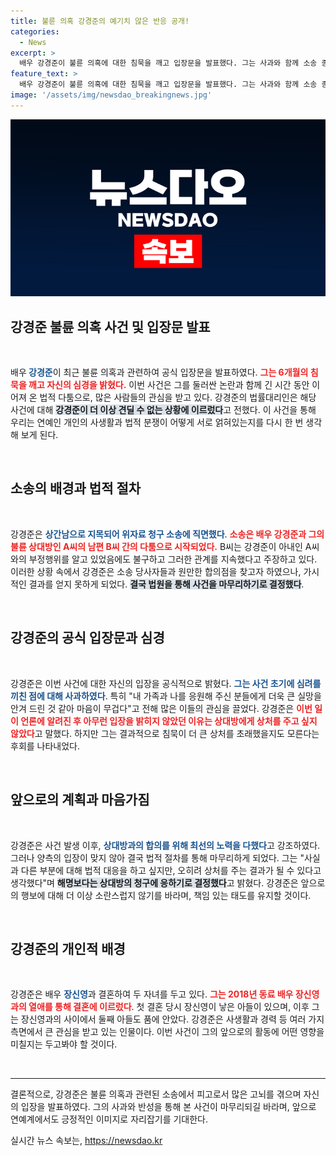```yaml
---
title: 불륜 의혹 강경준의 예기치 않은 반응 공개!
categories:
  - News
excerpt: >
  배우 강경준이 불륜 의혹에 대한 침묵을 깨고 입장문을 발표했다. 그는 사과와 함께 소송 종결을 알리며, 사실과 다른 보도에 대한 아쉬움을 토로했다. 강경준의 진심 어린 고백에 연예계의 이목이 집중되고 있다.
feature_text: >
  배우 강경준이 불륜 의혹에 대한 침묵을 깨고 입장문을 발표했다. 그는 사과와 함께 소송 종결을 알리며, 사실과 다른 보도에 대한 아쉬움을 토로했다. 강경준의 진심 어린 고백에 연예계의 이목이 집중되고 있다.
image: '/assets/img/newsdao_breakingnews.jpg'
---
```


<p><img src="/assets/img/newsdao_breakingnews.jpg" alt="koreaapp 속보" /></p>

<h2 data-ke-size="size26">강경준 불륜 의혹 사건 및 입장문 발표</h2>

<p data-ke-size="size16">&nbsp;</p>

<p>배우<strong><span style="color: #1a5490;"> 강경준</span></strong>이 최근 불륜 의혹과 관련하여 공식 입장문을 발표하였다. <b><span style="color: #ee2323;">그는 6개월의 침묵을 깨고 자신의 심경을 밝혔다.</span></b> 이번 사건은 그를 둘러싼 논란과 함께 긴 시간 동안 이어져 온 법적 다툼으로, 많은 사람들의 관심을 받고 있다. 강경준의 법률대리인은 해당 사건에 대해 <b><span style="background-color: #21538527;">강경준이 더 이상 견딜 수 없는 상황에 이르렀다</span></b>고 전했다. 이 사건을 통해 우리는 연예인 개인의 사생활과 법적 분쟁이 어떻게 서로 얽혀있는지를 다시 한 번 생각해 보게 된다.</p>

<p data-ke-size="size16">&nbsp;</p>

<h2 data-ke-size="size26">소송의 배경과 법적 절차</h2>

<p data-ke-size="size16">&nbsp;</p>

<p>강경준은 <b><span style="color: #1a5490;">상간남으로 지목되어 위자료 청구 소송에 직면했다</span></b>. <b><span style="color: #ee2323;">소송은 배우 강경준과 그의 불륜 상대방인 A씨의 남편 B씨 간의 다툼으로 시작되었다.</span></b> B씨는 강경준이 아내인 A씨와의 부정행위를 알고 있었음에도 불구하고 그러한 관계를 지속했다고 주장하고 있다. 이러한 상황 속에서 강경준은 소송 당사자들과 원만한 합의점을 찾고자 하였으나, 가시적인 결과를 얻지 못하게 되었다. <b><span style="background-color: #21538527;">결국 법원을 통해 사건을 마무리하기로 결정했다</span></b>.</p>

<p data-ke-size="size16">&nbsp;</p>

<h2 data-ke-size="size26">강경준의 공식 입장문과 심경</h2>

<p data-ke-size="size16">&nbsp;</p>

<p>강경준은 이번 사건에 대한 자신의 입장을 공식적으로 밝혔다. <b><span style="color: #1a5490;">그는 사건 초기에 심려를 끼친 점에 대해 사과하였다</span></b>. 특히 "내 가족과 나를 응원해 주신 분들에게 더욱 큰 실망을 안겨 드린 것 같아 마음이 무겁다"고 전해 많은 이들의 관심을 끌었다. 강경준은 <b><span style="color: #ee2323;">이번 일이 언론에 알려진 후 아무런 입장을 밝히지 않았던 이유는 상대방에게 상처를 주고 싶지 않았다</span></b>고 말했다. 하지만 그는 결과적으로 침묵이 더 큰 상처를 초래했을지도 모른다는 후회를 나타내었다.</p>

<p data-ke-size="size16">&nbsp;</p>

<h2 data-ke-size="size26">앞으로의 계획과 마음가짐</h2>

<p data-ke-size="size16">&nbsp;</p>

<p>강경준은 사건 발생 이후, <b><span style="color: #1a5490;">상대방과의 합의를 위해 최선의 노력을 다했다</span></b>고 강조하였다. 그러나 양측의 입장이 맞지 않아 결국 법적 절차를 통해 마무리하게 되었다. 그는 "사실과 다른 부분에 대해 법적 대응을 하고 싶지만, 오히려 상처를 주는 결과가 될 수 있다고 생각했다"며 <b><span style="background-color: #21538527;">해명보다는 상대방의 청구에 응하기로 결정했다</span></b>고 밝혔다. 강경준은 앞으로의 행보에 대해 더 이상 소란스럽지 않기를 바라며, 책임 있는 태도를 유지할 것이다.</p>

<p data-ke-size="size16">&nbsp;</p>

<h2 data-ke-size="size26">강경준의 개인적 배경</h2>

<p data-ke-size="size16">&nbsp;</p>

<p>강경준은 배우 <b><span style="color: #1a5490;">장신영</span></b>과 결혼하여 두 자녀를 두고 있다. <b><span style="color: #ee2323;">그는 2018년 동료 배우 장신영과의 열애를 통해 결혼에 이르렀다</span></b>. 첫 결혼 당시 장신영이 낳은 아들이 있으며, 이후 그는 장신영과의 사이에서 둘째 아들도 품에 안았다. 강경준은 사생활과 경력 등 여러 가지 측면에서 큰 관심을 받고 있는 인물이다. 이번 사건이 그의 앞으로의 활동에 어떤 영향을 미칠지는 두고봐야 할 것이다.</p>

<p data-ke-size="size16">&nbsp;</p>

<hr>

<p data-ke-size="size16">결론적으로, 강경준은 불륜 의혹과 관련된 소송에서 피고로서 많은 고뇌를 겪으며 자신의 입장을 발표하였다. 그의 사과와 반성을 통해 본 사건이 마무리되길 바라며, 앞으로 연예계에서도 긍정적인 이미지로 자리잡기를 기대한다.</p>
실시간 뉴스 속보는, <a href="https://newsdao.kr" rel="dofollow">https://newsdao.kr</a>


